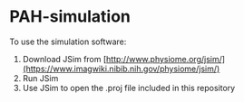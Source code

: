 # PAH-simulation

To use the simulation software:
1) Download JSim from [http://www.physiome.org/jsim/](https://www.imagwiki.nibib.nih.gov/physiome/jsim/)
2) Run JSim
3) Use JSim to open the .proj file included in this repository

